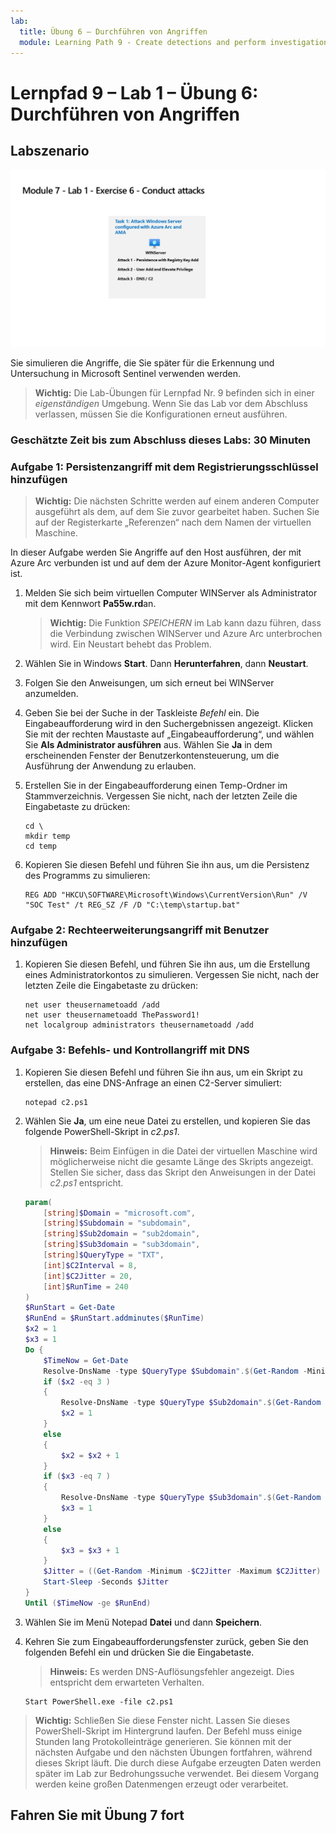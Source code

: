 ```yaml
---
lab:
  title: Übung 6 – Durchführen von Angriffen
  module: Learning Path 9 - Create detections and perform investigations using Microsoft Sentinel
---
```


# Lernpfad 9 – Lab 1 – Übung 6: Durchführen von Angriffen

## Labszenario

![Übersicht über Lab.](../Media/SC-200-Lab_Diagrams_Mod7_L1_Ex6.png)

Sie simulieren die Angriffe, die Sie später für die Erkennung und Untersuchung in Microsoft Sentinel verwenden werden.

>**Wichtig:** Die Lab-Übungen für Lernpfad Nr. 9 befinden sich in einer *eigenständigen* Umgebung. Wenn Sie das Lab vor dem Abschluss verlassen, müssen Sie die Konfigurationen erneut ausführen.

### Geschätzte Zeit bis zum Abschluss dieses Labs: 30 Minuten

### Aufgabe 1: Persistenzangriff mit dem Registrierungsschlüssel hinzufügen

>**Wichtig:** Die nächsten Schritte werden auf einem anderen Computer ausgeführt als dem, auf dem Sie zuvor gearbeitet haben. Suchen Sie auf der Registerkarte „Referenzen“ nach dem Namen der virtuellen Maschine.

In dieser Aufgabe werden Sie Angriffe auf den Host ausführen, der mit Azure Arc verbunden ist und auf dem der Azure Monitor-Agent konfiguriert ist.

1. Melden Sie sich beim virtuellen Computer WINServer als Administrator mit dem Kennwort **Pa55w.rd**an.  

    >**Wichtig:** Die Funktion *SPEICHERN* im Lab kann dazu führen, dass die Verbindung zwischen WINServer und Azure Arc unterbrochen wird. Ein Neustart behebt das Problem.  

1. Wählen Sie in Windows **Start**. Dann **Herunterfahren**, dann **Neustart**.

1. Folgen Sie den Anweisungen, um sich erneut bei WINServer anzumelden.

1. Geben Sie bei der Suche in der Taskleiste *Befehl* ein. Die Eingabeaufforderung wird in den Suchergebnissen angezeigt. Klicken Sie mit der rechten Maustaste auf „Eingabeaufforderung“, und wählen Sie **Als Administrator ausführen** aus. Wählen Sie **Ja** in dem erscheinenden Fenster der Benutzerkontensteuerung, um die Ausführung der Anwendung zu erlauben.

1. Erstellen Sie in der Eingabeaufforderung einen Temp-Ordner im Stammverzeichnis. Vergessen Sie nicht, nach der letzten Zeile die Eingabetaste zu drücken:

    ```CommandPrompt
    cd \
    mkdir temp
    cd temp
    ```

1. Kopieren Sie diesen Befehl und führen Sie ihn aus, um die Persistenz des Programms zu simulieren:

    ```CommandPrompt
    REG ADD "HKCU\SOFTWARE\Microsoft\Windows\CurrentVersion\Run" /V "SOC Test" /t REG_SZ /F /D "C:\temp\startup.bat"
    ```


### Aufgabe 2: Rechteerweiterungsangriff mit Benutzer hinzufügen

1. Kopieren Sie diesen Befehl, und führen Sie ihn aus, um die Erstellung eines Administratorkontos zu simulieren. Vergessen Sie nicht, nach der letzten Zeile die Eingabetaste zu drücken:

    ```CommandPrompt
    net user theusernametoadd /add
    net user theusernametoadd ThePassword1!
    net localgroup administrators theusernametoadd /add
    ```

### Aufgabe 3: Befehls- und Kontrollangriff mit DNS

1. Kopieren Sie diesen Befehl und führen Sie ihn aus, um ein Skript zu erstellen, das eine DNS-Anfrage an einen C2-Server simuliert:

    ```CommandPrompt
    notepad c2.ps1
    ```

1. Wählen Sie **Ja**, um eine neue Datei zu erstellen, und kopieren Sie das folgende PowerShell-Skript in *c2.ps1*.

    >**Hinweis:** Beim Einfügen in die Datei der virtuellen Maschine wird möglicherweise nicht die gesamte Länge des Skripts angezeigt. Stellen Sie sicher, dass das Skript den Anweisungen in der Datei *c2.ps1* entspricht.

    ```PowerShell
    param(
        [string]$Domain = "microsoft.com",
        [string]$Subdomain = "subdomain",
        [string]$Sub2domain = "sub2domain",
        [string]$Sub3domain = "sub3domain",
        [string]$QueryType = "TXT",
        [int]$C2Interval = 8,
        [int]$C2Jitter = 20,
        [int]$RunTime = 240
    )
    $RunStart = Get-Date
    $RunEnd = $RunStart.addminutes($RunTime)
    $x2 = 1
    $x3 = 1 
    Do {
        $TimeNow = Get-Date
        Resolve-DnsName -type $QueryType $Subdomain".$(Get-Random -Minimum 1 -Maximum 999999)."$Domain -QuickTimeout
        if ($x2 -eq 3 )
        {
            Resolve-DnsName -type $QueryType $Sub2domain".$(Get-Random -Minimum 1 -Maximum 999999)."$Domain -QuickTimeout
            $x2 = 1
        }
        else
        {
            $x2 = $x2 + 1
        }    
        if ($x3 -eq 7 )
        {
            Resolve-DnsName -type $QueryType $Sub3domain".$(Get-Random -Minimum 1 -Maximum 999999)."$Domain -QuickTimeout
            $x3 = 1
        }
        else
        {
            $x3 = $x3 + 1
        }
        $Jitter = ((Get-Random -Minimum -$C2Jitter -Maximum $C2Jitter) / 100 + 1) +$C2Interval
        Start-Sleep -Seconds $Jitter
    }
    Until ($TimeNow -ge $RunEnd)
    ```

1. Wählen Sie im Menü Notepad **Datei** und dann **Speichern**. 

1. Kehren Sie zum Eingabeaufforderungsfenster zurück, geben Sie den folgenden Befehl ein und drücken Sie die Eingabetaste. 

    >**Hinweis:** Es werden DNS-Auflösungsfehler angezeigt. Dies entspricht dem erwarteten Verhalten.

    ```CommandPrompt
    Start PowerShell.exe -file c2.ps1
    ```

>**Wichtig:** Schließen Sie diese Fenster nicht. Lassen Sie dieses PowerShell-Skript im Hintergrund laufen. Der Befehl muss einige Stunden lang Protokolleinträge generieren. Sie können mit der nächsten Aufgabe und den nächsten Übungen fortfahren, während dieses Skript läuft. Die durch diese Aufgabe erzeugten Daten werden später im Lab zur Bedrohungssuche verwendet. Bei diesem Vorgang werden keine großen Datenmengen erzeugt oder verarbeitet.

## Fahren Sie mit Übung 7 fort

